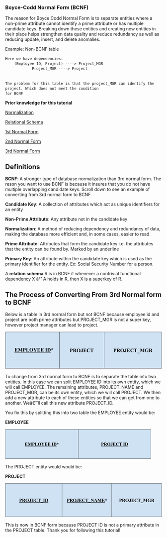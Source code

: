### __Boyce-Codd Normal Form (BCNF)__

The reason for Boyce Codd Normal Form is to separate entities where a non-prime attribute cannot identify a prime attribute or has multiple candidate keys. Breaking down these entities and creating new entities in their place helps strengthen data quality and reduce redundancy as well as reducing update, insert, and delete anomalies.

Example: Non-BCNF table

	Here we have dependencies:
		(Employee ID, Project) ----> Project_MGR
			    Project_MGR ----> Project


    The problem for this table is that the project_MGR can identify the project. Which does not meet the condition
    for BCNF

**Prior knowledge for this tutorial**

[Normalization](https://www.techopedia.com/definition/1221/normalization)

[Relational Schema](https://medium.com/@kimtnguyen/relational-database-schema-design-overview-70e447ff66f9)

[1st Normal Form](https://www.essentialsql.com/get-ready-to-learn-sql-8-database-first-normal-form-explained-in-simple-english/)

[2nd Normal Form](https://www.essentialsql.com/get-ready-to-learn-sql-10-database-second-normal-form-explained-in-simple-english/)

[3rd Normal Form](https://www.essentialsql.com/get-ready-to-learn-sql-11-database-third-normal-form-explained-in-simple-english/)    

## __Definitions__

**BCNF**: A stronger type of database normalization than 3rd normal form. The reson you want to use BCNF is because it insures that you do not have multiple overlapping candidate keys. Scroll down to see an example of converting from 3rd normal form to BCNF.

**Candidate Key**: A collection of attributes which act as unique identifiers for an entity

**Non-Prime Attribute**: Any attribute not in the candidate key

**Normalization**: A method of reducing dependency and redundancy of data, making the database more efficient and, in some cases, easier to read.

**Prime Attribute**: Attributes that form the candidate key i.e. the attributes that the entity can be found by. Marked by an underline

**Primary Key**: An attribute within the candidate key which is used as the primary identifier for the entity. Ex: Social Security Number for a person.

A **relation schema** R is in BCNF if whenever a nontrivial functional dependency X â†’ A holds in R, then X is a superkey of R.

## __The Process of Converting From 3rd Normal form to BCNF__

Below is a table in 3rd normal form but not BCNF because employee id and project are both prime attributes but PROJECT_MGR is not a super key, however project manager can lead to project.

![](./images/firstTable.png)

To change from 3rd normal form to BCNF is to separate the table into two entities. In this case we can split EMPLOYEE ID into its own entity, which we will call EMPLOYEE. The remaining attributes, PROJECT_NAME and PROJECT_MGR, can be its own entity, which we will call PROJECT. We then add a new attribute to each of these entities so that we can get from one to another. Weâ€™ll call this new attribute PROJECT_ID.


You fix this by splitting this into two table the EMPLOYEE entity would be:

**EMPLOYEE**

![](./images/secondTable.png)

The PROJECT entity would would be:

**PROJECT**

![](./images/thirdTable.png)

This is now in BCNF form because PROJECT ID is not a primary attribute in the PROJECT table. Thank you for following this tutorial!
